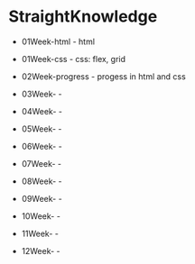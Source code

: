 # StraightKnowledge
- 01Week-html           - html 
- 01Week-css            - css: flex, grid
- 02Week-progress       - progess in html and css

- 03Week-               - 
- 04Week-               - 
- 05Week-               - 
- 06Week-               - 
- 07Week-               - 
- 08Week-               - 
- 09Week-               - 
- 10Week-               - 
- 11Week-               - 
- 12Week-               - 